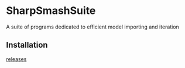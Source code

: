 # SharpSmashSuite
A suite of programs dedicated to efficient model importing and iteration

## Installation 
[releases](https://github.com/CSharpM7/SharpSmashSuite/releases)